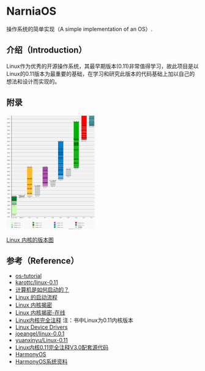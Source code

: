 # NarniaOS
操作系统的简单实现（A simple implementation of an OS）.

## 介绍（Introduction）
Linux作为优秀的开源操作系统，其最早期版本(0.11)非常值得学习，故此项目是以Linux的0.11版本为最重要的基础，在学习和研究此版本的代码基础上加以自己的想法和设计而实现的。

## 附录

<img height="300px" src="./extra/images/Linux-kernel-version.png">

[Linux 内核的版本图](https://zh.wikipedia.org/wiki/Linux%E5%86%85%E6%A0%B8#%E7%89%88%E6%9C%AC%E5%88%97%E8%A1%A8)

## 参考（Reference）
- [os-tutorial](https://github.com/cfenollosa/os-tutorial)
- [karottc/linux-0.11](https://github.com/karottc/linux-0.11)
- [计算机是如何启动的？](http://www.ruanyifeng.com/blog/2013/02/booting.html)
- [Linux 的启动流程](http://www.ruanyifeng.com/blog/2013/08/linux_boot_process.html)
- [Linux 内核揭密](https://github.com/MintCN/linux-insides-zh)
- [Linux 内核揭密-在线](https://xinqiu.gitbooks.io/linux-insides-cn/content/)
- [Linux内核完全注释](https://book.douban.com/subject/1231236/) 注：书中Linux为0.11内核版本
- [Linux Device Drivers](https://www.xml.com/ldd/chapter/book/)
- [joeangel/linux-0.0.1](https://github.com/joeangel/linux-0.0.1)
- [yuanxinyu/Linux-0.11](https://github.com/yuanxinyu/Linux-0.11)
- [Linux内核0.11完全注释V3.0配套源代码](https://github.com/loveveryday/linux0.11)
- [HarmonyOS](https://github.com/walksourcecode/HarmonyOS)
- [HarmonyOS系统资料](https://github.com/walksourcecode/HarmonyOS-1)

